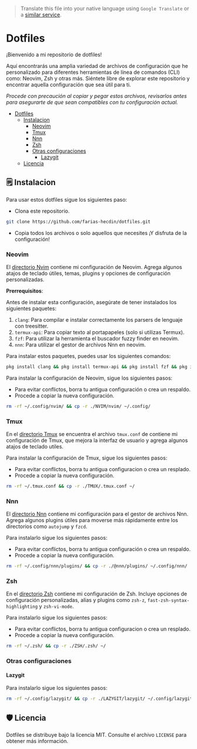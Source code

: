 > Translate this file into your native language using `Google Translate` or a [similar service](https://immersivetranslate.com).

# Dotfiles

¡Bienvenido a mi repositorio de dotfiles!

Aquí encontrarás una amplia variedad de archivos de configuración que he personalizado para diferentes herramientas de línea de comandos (CLI) como: Neovim, Zsh y otras más. Siéntete libre de explorar este repositorio y encontrar aquella configuración que sea útil para ti.

_Procede con precaución al copiar y pegar estos archivos, revisarlos antes para asegurarte de que sean compatibles con tu configuración actual._

- [Dotfiles](#dotfiles)
  - [ Instalacion](#-instalacion)
    - [Neovim](#neovim)
    - [Tmux](#tmux)
    - [Nnn](#nnn)
    - [Zsh](#zsh)
    - [Otras configuraciones](#otras-configuraciones)
      - [Lazygit](#lazygit)
  - [ Licencia](#-licencia)

## 🗒️ Instalacion

Para usar estos dotfiles sigue los siguientes paso:

* Clona este repositorio.
```sh
git clone https://github.com/farias-hecdin/dotfiles.git
```

* Copia todos los archivos o solo aquellos que necesites ¡Y disfruta de la configuración!

### Neovim

El [directorio Nvim](./Nvim) contiene mi configuración de Neovim. Agrega algunos atajos de teclado útiles, temas, plugins y opciones de configuración personalizadas.

**Prerrequisitos**:

Antes de instalar esta configuración, asegúrate de tener instalados los siguientes paquetes:

1. `clang`: Para compilar e instalar correctamente los parsers de lenguaje con treesitter.
2. `termux-api`: Para copiar texto al portapapeles (solo si utilizas Termux).
3. `fzf`: Para utilizar la herramienta el buscador fuzzy finder en neovim.
4. `nnn`: Para utilizar el gestor de archivos Nnn en neovim.

Para instalar estos paquetes, puedes usar los siguientes comandos:

```sh
pkg install clang && pkg install termux-api && pkg install fzf && pkg install nnn
```

Para instalar la configuración de Neovim, sigue los siguientes pasos:

* Para evitar conflictos, borra tu antigua configuración o crea un respaldo.
* Procede a copiar la nueva configuración.

```sh
rm -rf ~/.config/nvim/ && cp -r ./NVIM/nvim/ ~/.config/
```

### Tmux

En el [directorio Tmux](./Tmux) se encuentra el archivo `tmux.conf` de contiene mi configuración de Tmux, que mejora la interfaz de usuario y agrega algunos atajos de teclado utiles.

Para instalar la configuración de Tmux, sigue los siguientes pasos:

* Para evitar conflictos, borra tu antigua configuracion o crea un resplado.
* Procede a copiar la nueva configuración.

```sh
rm -rf ~/.tmux.conf && cp -r ./TMUX/.tmux.conf ~/
```

### Nnn

El [directorio Nnn](./Nnn) contiene mi configuración para el gestor de archivos Nnn. Agrega algunos plugins útiles para moverse más rápidamente entre los directorios como `autojump` y `fzcd`.

Para instalarlo sigue los siguientes pasos:

* Para evitar conflictos, borra tu antigua configuración o crea un respaldo.
* Procede a copiar la nueva configuración.

```sh
rm -rf ~/.config/nnn/plugins/ && cp -r ./@nnn/plugins/ ~/.config/nnn/
```

### Zsh

En el [directorio Zsh](./Zsh) contiene mi configuración de Zsh. Incluye opciones de configuración personalizadas, alias y plugins como `zsh-z`, `fast-zsh-syntax-highlighting` y `zsh-vi-mode`.

Para instalarlo sigue los siguientes pasos:

* Para evitar conflictos, borra tu antigua configuracion o crea un resplado.
* Procede a copiar la nueva configuración.

```sh
rm -rf ~/.zsh/ && cp -r ./ZSH/.zsh/ ~/
```

### Otras configuraciones

#### Lazygit

Para instalarlo sigue los siguientes pasos:

```sh
rm -rf ~/.config/lazygit/ && cp -r ./LAZYGIT/lazygit/ ~/.config/lazygit/
```

## 🛡️ Licencia

Dotfiles se distribuye bajo la licencia MIT. Consulte el archivo `LICENSE` para obtener más información.
